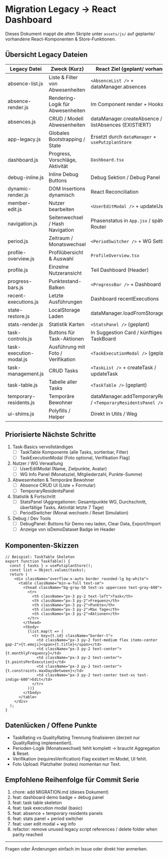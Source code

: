 # Migration Legacy -> React Dashboard

Dieses Dokument mappt die alten Skripte unter `assets/js/` auf geplante/ vorhandene React-Komponenten & Store-Funktionen.

## Übersicht Legacy Dateien

| Legacy Datei | Zweck (Kurz) | React Ziel (geplant/ vorhanden) | Status |
|--------------|-------------|----------------------------------|--------|
| absence-list.js | Liste & Filter von Abwesenheiten | `<AbsenceList />` + dataManager.absences | TODO |
| absence-render.js | Rendering-Logik für Abwesenheiten | Im Component render + Hooks | TODO |
| absences.js | CRUD / Modell Abwesenheiten | dataManager.createAbsence / listAbsences (EXISTIERT) | PARTIAL |
| app-legacy.js | Globales Bootstrapping / State | Ersetzt durch `dataManager` + `usePutzplanStore` | DONE |
| dashboard.js | Progress, Vorschläge, Aktivität | `Dashboard.tsx` | PARTIAL |
| debug-inline.js | Inline Debug Buttons | Debug Sektion / Debug Panel | TODO |
| dynamic-render.js | DOM Insertions dynamisch | React Reconciliation | DONE |
| member-edit.js | Nutzer bearbeiten | `<UserEditModal />` + updateUser | TODO |
| navigation.js | Seitenwechsel / Hash Navigation | Phasenstatus in `App.jsx` / später Router | PARTIAL |
| period.js | Zeitraum / Monatswechsel | `<PeriodSwitcher />` + WG Settings | TODO |
| profile-overview.js | Profilübersicht & Auswahl | `ProfileOverview.tsx` | PARTIAL |
| profile.js | Einzelne Nutzeransicht | Teil Dashboard (Header) | PARTIAL |
| progress-bars.js | Punktestand-Balken | `<ProgressBar />` + Dashboard | DONE |
| recent-executions.js | Letzte Ausführungen | Dashboard recentExecutions | PARTIAL |
| state-restore.js | LocalStorage Laden | dataManager.loadFromStorage | DONE |
| stats-render.js | Statistik Karten | `<StatsPanel />` (geplant) | TODO |
| task-controls.js | Buttons für Task-Aktionen | In Suggestion Card / künftiges TaskBoard | PARTIAL |
| task-execution-modal.js | Ausführung mit Foto / Verifikation | `<TaskExecutionModal />` (geplant) | TODO |
| task-management.js | CRUD Tasks | `<TaskList />` + createTask / updateTask | PARTIAL |
| task-table.js | Tabelle aller Tasks | `<TaskTable />` (geplant) | TODO |
| temporary-residents.js | Temporäre Bewohner | dataManager.addTemporaryResident / `<TemporaryResidentsPanel />` | TODO |
| ui-shims.js | Polyfills / Helper | Direkt in Utils / Weg | DONE |

## Priorisierte Nächste Schritte

1. Task-Basics vervollständigen
   - [ ] TaskTable Komponente (alle Tasks, sortierbar, Filter)
   - [ ] TaskExecutionModal (Foto optional, Verifikation Flag)
2. Nutzer / WG Verwaltung
   - [ ] UserEditModal (Name, Zielpunkte, Avatar)
   - [ ] WG Info Panel (Monatsziel, Mitgliederzahl, Punkte-Summe)
3. Abwesenheiten & Temporäre Bewohner
   - [ ] Absence CRUD UI (Liste + Formular)
   - [ ] TemporaryResidentsPanel
4. Statistik & Fortschritt
   - [ ] StatsPanel (Aggregationen: Gesamtpunkte WG, Durchschnitt, überfällige Tasks, Aktivität letzte 7 Tage)
   - [ ] PeriodSwitcher (Monat wechseln / Reset Simulation)
5. Debug / Dev Tools
   - [ ] DebugPanel: Buttons für Demo neu laden, Clear Data, Export/Import
   - [ ] Anzeige von isDemoDataset Badge im Header

## Komponenten-Skizzen

```tsx
// Beispiel: TaskTable Skeleton
export function TaskTable() {
  const { tasks } = usePutzplanStore();
  const list = Object.values(tasks);
  return (
    <div className="overflow-x-auto border rounded-lg bg-white">
      <table className="min-w-full text-sm">
        <thead className="bg-gray-50 text-xs uppercase text-gray-600">
          <tr>
            <th className="px-3 py-2 text-left">Task</th>
            <th className="px-3 py-2">Frequenz</th>
            <th className="px-3 py-2">Punkte</th>
            <th className="px-3 py-2">Max Tage</th>
            <th className="px-3 py-2">Aktionen</th>
          </tr>
        </thead>
        <tbody>
          {list.map(t => (
            <tr key={t.id} className="border-t">
              <td className="px-3 py-2 font-medium flex items-center gap-2">{t.emoji}<span>{t.title}</span></td>
              <td className="px-3 py-2 text-center">{t.monthlyFrequency}</td>
              <td className="px-3 py-2 text-center">{t.pointsPerExecution}</td>
              <td className="px-3 py-2 text-center">{t.constraints.maxDaysBetween}</td>
              <td className="px-3 py-2 text-center text-xs text-indigo-600">Edit</td>
            </tr>
          ))}
        </tbody>
      </table>
    </div>
  );
}
```

## Datenlücken / Offene Punkte
- TaskRating vs QualityRating Trennung finalisieren (derzeit nur QualityRating implementiert).
- Perioden-Logik (Monatswechsel) fehlt komplett → braucht Aggregation & Reset.
- Verifikation (requiresVerification) Flag existiert im Model, UI fehlt.
- Foto Upload: Platzhalter (notes) momentan nur Text.

## Empfohlene Reihenfolge für Commit Serie
1. chore: add MIGRATION.md (dieses Dokument)
2. feat: dashboard demo badge + debug panel
3. feat: task table skeleton
4. feat: task execution modal (basic)
5. feat: absence + temporary residents panels
6. feat: stats panel + period switcher
7. feat: user edit modal + wg info
8. refactor: remove unused legacy script references / delete folder when parity reached

---
Fragen oder Änderungen einfach im Issue oder direkt hier anmerken.

